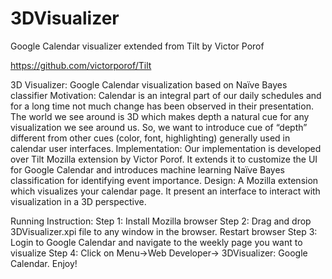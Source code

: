 3DVisualizer
============

Google Calendar visualizer extended from Tilt by Victor Porof

https://github.com/victorporof/Tilt

3D Visualizer: Google Calendar visualization based on Naïve Bayes classifier
Motivation:
Calendar is an integral part of our daily schedules and for a long time not much change has been
observed in their presentation.
The world we see around is 3D which makes depth a natural cue for any visualization we see
around us. So, we want to introduce cue of “depth” different from other cues (color, font, highlighting)
generally used in calendar user interfaces.
Implementation:
Our implementation is developed over Tilt Mozilla extension by Victor Porof. It extends it to
customize the UI for Google Calendar and introduces machine learning Naïve Bayes classification for
identifying event importance.
Design:
A Mozilla extension which visualizes your calendar page. It present an interface to interact with
visualization in a 3D perspective.

Running Instruction:
Step 1: Install Mozilla browser
Step 2: Drag and drop 3DVisualizer.xpi file to any window in the browser. Restart browser
Step 3: Login to Google Calendar and navigate to the weekly page you want to visualize
Step 4: Click on Menu->Web Developer-> 3DVisualizer: Google Calendar. Enjoy!
